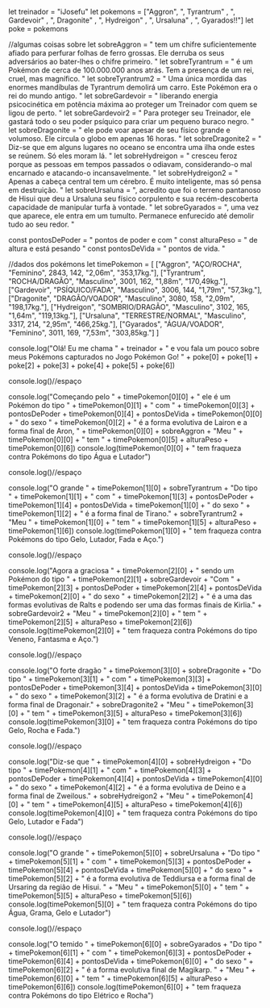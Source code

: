 let treinador = "iJosefu"
let pokemons = ["Aggron", ", Tyrantrum" , ", Gardevoir" , ", Dragonite" , ", Hydreigon" , ", Ursaluna" , ", Gyarados!!"]
let poke = pokemons

//algumas coisas sobre 
let sobreAggron = " tem um chifre suficientemente afiado para perfurar folhas de ferro grossas. Ele derruba os seus adversários ao bater-lhes o chifre primeiro. "
let sobreTyrantrum = " é um Pokémon de cerca de 100.000.000 anos atrás. Tem a presença de um rei, cruel, mas magnífico. "
let sobreTyrantrum2 = " Uma única mordida das enormes mandíbulas de Tyrantrum demolirá um carro. Este Pokémon era o rei do mundo antigo. "
let sobreGardevoir = " liberando energia psicocinética em potência máxima ao proteger um Treinador com quem se ligou de perto. "
let sobreGardevoir2 = " Para proteger seu Treinador, ele gastará todo o seu poder psíquico para criar um pequeno buraco negro. "
let sobreDragonite = " ele pode voar apesar de seu físico grande e volumoso. Ele circula o globo em apenas 16 horas. "
let sobreDragonite2 = " Diz-se que em alguns lugares no oceano se encontra uma ilha onde estes se reúnem. Só eles moram lá. "
let sobreHydreigon = " cresceu feroz porque as pessoas em tempos passados o odiavam, considerando-o mal encarnado e atacando-o incansavelmente. "
let sobreHydreigon2 = " Apenas a cabeça central tem um cérebro. É muito inteligente, mas só pensa em destruição. "
let sobreUrsaluna = ", acredito que foi o terreno pantanoso de Hisui que deu a Ursaluna seu físico corpulento e sua recém-descoberta capacidade de manipular turfa à vontade. "
let sobreGyarados = ", uma vez que aparece, ele entra em um tumulto. Permanece enfurecido até demolir tudo ao seu redor. "

const pontosDePoder = " pontos de poder e com "
const alturaPeso = " de altura e está pesando "
const pontosDeVida = " pontos de vida. "



//dados dos pokémons
let timePokemon = [
    ["Aggron", "AÇO/ROCHA", "Feminino", 2843, 142, "2,06m", "353,17kg."],
    ["Tyrantrum", "ROCHA/DRAGÃO", "Masculino", 3001, 162, "1,88m", "170,49kg."],
    ["Gardevoir", "PSÍQUICO/FADA", "Masculino", 3006, 144, "1,79m", "57,3kg."],
    ["Dragonite", "DRAGÃO/VOADOR", "Masculino", 3080, 158, "2,09m", "198,17kg."],
    ["Hydreigon", "SOMBRIO/DRAGÃO", "Masculino", 3102, 165, "1,64m", "119,13kg."],
    ["Ursaluna", "TERRESTRE/NORMAL", "Masculino", 3317, 214, "2,95m", "466,25kg."],
    ["Gyarados", "ÁGUA/VOADOR", "Feminino", 3011, 169, "7,53m", "303,85kg."]
]

console.log("Olá! Eu me chama " + treinador + " e vou fala um pouco sobre meus Pokémons capturados no Jogo Pokémon Go! " + poke[0] + 
poke[1] + poke[2] + poke[3] + poke[4] + poke[5] + poke[6])

console.log()//espaço

console.log("Começando pelo " + timePokemon[0][0] + " ele é um Pokémon do tipo " + timePokemon[0][1] + " com " + timePokemon[0][3] + pontosDePoder + timePokemon[0][4] +
pontosDeVida + timePokemon[0][0] + " do sexo " + timePokemon[0][2] + " é a forma evolutiva de Lairon e a forma final de Aron, " + timePokemon[0][0] + sobreAggron + "Meu " + timePokemon[0][0] + " tem " + timePokemon[0][5] + alturaPeso + timePokemon[0][6])
console.log(timePokemon[0][0] + " tem fraqueza contra Pokémons do tipo Água e Lutador")

console.log()//espaço

console.log("O grande " + timePokemon[1][0] + sobreTyrantrum + "Do tipo " + timePokemon[1][1] + " com " + timePokemon[1][3] + pontosDePoder + timePokemon[1][4] + 
pontosDeVida + timePokemon[1][0] + " do sexo " + timePokemon[1][2] + " é a forma final de Tirano." + sobreTyrantrum2 + "Meu " + timePokemon[1][0] + " tem " + timePokemon[1][5] + alturaPeso + timePokemon[1][6])
console.log(timePokemon[1][0] + " tem fraqueza contra Pokémons do tipo Gelo, Lutador, Fada e Aço.")

console.log()//espaço

console.log("Agora a graciosa " + timePokemon[2][0] + " sendo um Pokémon do tipo " + timePokemon[2][1] + sobreGardevoir + "Com " + timePokemon[2][3] + pontosDePoder + timePokemon[2][4] + 
pontosDeVida + timePokemon[2][0] + " do sexo " + timePokemon[2][2] + " é a uma das formas evolutivas de Ralts e podendo ser uma das formas finais de Kirlia." + sobreGardevoir2 + "Meu " + timePokemon[2][0] + " tem " + timePokemon[2][5] + alturaPeso + timePokemon[2][6])
console.log(timePokemon[2][0] + " tem fraqueza contra Pokémons do tipo Veneno, Fantasma e Aço.")

console.log()//espaço

console.log("O forte dragão " + timePokemon[3][0] + sobreDragonite + "Do tipo " + timePokemon[3][1] + " com " + timePokemon[3][3] + pontosDePoder + timePokemon[3][4] +
pontosDeVida + timePokemon[3][0] + " do sexo " + timePokemon[3][2] + " é a forma evolutiva de Dratini e a forma final de Dragonair." + sobreDragonite2 + "Meu " + timePokemon[3][0] + " tem " + timePokemon[3][5] + alturaPeso + timePokemon[3][6])
console.log(timePokemon[3][0] + " tem fraqueza contra Pokémons do tipo Gelo, Rocha e Fada.")

console.log()//espaço

console.log("Diz-se que " + timePokemon[4][0] + sobreHydreigon + "Do tipo " + timePokemon[4][1] + " com " + timePokemon[4][3] + pontosDePoder + timePokemon[4][4] + 
pontosDeVida + timePokemon[4][0] + " do sexo " + timePokemon[4][2] + " é a forma evolutiva de Deino e a forma final de Zweilous." + sobreHydreigon2 + "Meu " + timePokemon[4][0] + " tem " + timePokemon[4][5] + alturaPeso + timePokemon[4][6])
console.log(timePokemon[4][0] + " tem fraqueza contra Pokémons do tipo Gelo, Lutador e Fada")

console.log()//espaço

console.log("O grande " + timePokemon[5][0] + sobreUrsaluna + "Do tipo " + timePokemon[5][1] + " com " + timePokemon[5][3] + pontosDePoder + timePokemon[5][4] + 
pontosDeVida + timePokemon[5][0] + " do sexo " + timePokemon[5][2] + " é a forma evolutiva de Teddiursa e a forma final de Ursaring da região de Hisui. " + "Meu " + timePokemon[5][0] + " tem " + timePokemon[5][5] + alturaPeso + timePokemon[5][6])
console.log(timePokemon[5][0] + " tem fraqueza contra Pokémons do tipo Água, Grama, Gelo e Lutador")

console.log()//espaço

console.log("O temido " + timePokemon[6][0] + sobreGyarados + "Do tipo " + timePokemon[6][1] + " com " + timePokemon[6][3] + pontosDePoder + timePokemon[6][4] + 
pontosDeVida + timePokemon[6][0] + " do sexo " + timePokemon[6][2] + " é a forma evolutiva final de Magikarp. " + "Meu " + timePokemon[6][0] + " tem " + timePokemon[6][5] + alturaPeso + timePokemon[6][6])
console.log(timePokemon[6][0] + " tem fraqueza contra Pokémons do tipo Elétrico e Rocha")
